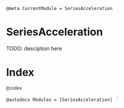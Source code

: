``@meta
CurrentModule = SeriesAcceleration
``

# SeriesAcceleration

TODO: desciption here



# Index
``@index
``

``@autodocs
Modules = [SeriesAcceleration]
``
`

